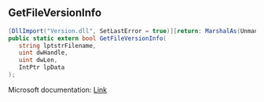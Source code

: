 ## GetFileVersionInfo

```csharp
[DllImport("Version.dll", SetLastError = true)][return: MarshalAs(UnmanagedType.Bool)]
public static extern bool GetFileVersionInfo(
   string lptstrFilename,
   uint dwHandle,
   uint dwLen,
   IntPtr lpData
);
```

Microsoft documentation: [Link](https://docs.microsoft.com/en-us/windows/win32/api/winver/nf-winver-getfileversioninfow)
